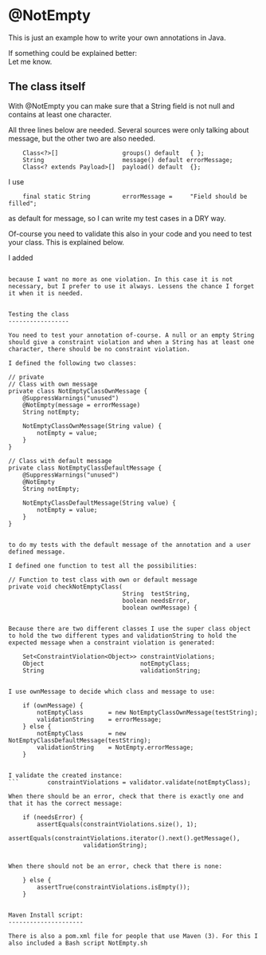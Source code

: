 @NotEmpty
=========

This is just an example how to write your own annotations in Java.

If something could be explained better:  
Let me know.

The class itself
----------------

With @NotEmpty you can make sure that a String field is not null and contains at least one character.

All three lines below are needed. Several sources were only talking about message, but the other two are also needed.

```
    Class<?>[]                  groups() default   { };
    String                      message() default errorMessage;
    Class<? extends Payload>[]  payload() default  {};
```

I use
```
    final static String         errorMessage =     "Field should be filled";
```

as default for message, so I can write my test cases in a DRY way.


Of-course you need to validate this also in your code and you need to test your class. This is explained below.

I added
```@ReportAsSingleViolation

because I want no more as one violation. In this case it is not necessary, but I prefer to use it always. Lessens the chance I forget it when it is needed.


Testing the class
-----------------

You need to test your annotation of-course. A null or an empty String should give a constraint violation and when a String has at least one character, there should be no constraint violation.

I defined the following two classes:
```
    // private
    // Class with own message
    private class NotEmptyClassOwnMessage {
        @SuppressWarnings("unused")
        @NotEmpty(message = errorMessage)
        String notEmpty;

        NotEmptyClassOwnMessage(String value) {
            notEmpty = value;
        }
    }

    // Class with default message
    private class NotEmptyClassDefaultMessage {
        @SuppressWarnings("unused")
        @NotEmpty
        String notEmpty;

        NotEmptyClassDefaultMessage(String value) {
            notEmpty = value;
        }
    }
```

to do my tests with the default message of the annotation and a user defined message.

I defined one function to test all the possibilities:
```
    // Function to test class with own or default message
    private void checkNotEmptyClass(
                                    String  testString,
                                    boolean needsError,
                                    boolean ownMessage) {
```

Because there are two different classes I use the super class object to hold the two different types and validationString to hold the expected message when a constraint violation is generated:
```
        Set<ConstraintViolation<Object>> constraintViolations;
        Object                           notEmptyClass;
        String                           validationString;
```

I use ownMessage to decide which class and message to use:
```
        if (ownMessage) {
            notEmptyClass       = new NotEmptyClassOwnMessage(testString);
            validationString    = errorMessage;
        } else {
            notEmptyClass       = new NotEmptyClassDefaultMessage(testString);
            validationString    = NotEmpty.errorMessage;
        }
```

I validate the created instance:
```        constraintViolations = validator.validate(notEmptyClass);

When there should be an error, check that there is exactly one and that it has the correct message:
```
        if (needsError) {
            assertEquals(constraintViolations.size(), 1);
            assertEquals(constraintViolations.iterator().next().getMessage(),
                         validationString);
```

When there should not be an error, check that there is none:
```
        } else {
            assertTrue(constraintViolations.isEmpty());
        }
```

Maven Install script:
---------------------

There is also a pom.xml file for people that use Maven (3). For this I also included a Bash script NotEmpty.sh
